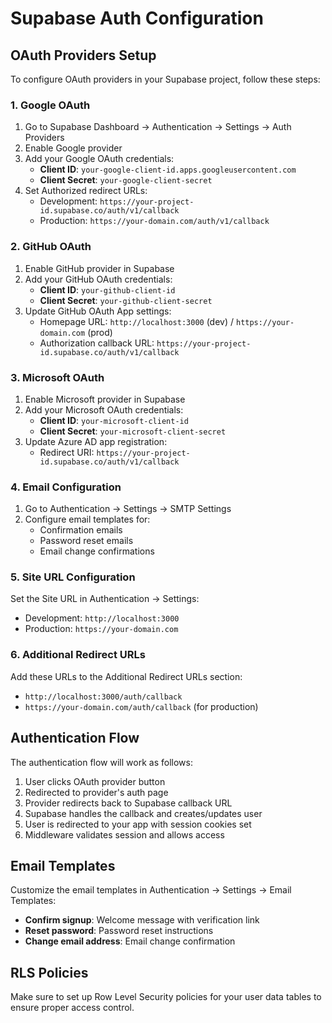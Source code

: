 # Supabase Auth Configuration

## OAuth Providers Setup

To configure OAuth providers in your Supabase project, follow these steps:

### 1. Google OAuth
1. Go to Supabase Dashboard → Authentication → Settings → Auth Providers
2. Enable Google provider
3. Add your Google OAuth credentials:
   - **Client ID**: `your-google-client-id.apps.googleusercontent.com`
   - **Client Secret**: `your-google-client-secret`
4. Set Authorized redirect URLs:
   - Development: `https://your-project-id.supabase.co/auth/v1/callback`
   - Production: `https://your-domain.com/auth/v1/callback`

### 2. GitHub OAuth
1. Enable GitHub provider in Supabase
2. Add your GitHub OAuth credentials:
   - **Client ID**: `your-github-client-id`
   - **Client Secret**: `your-github-client-secret`
3. Update GitHub OAuth App settings:
   - Homepage URL: `http://localhost:3000` (dev) / `https://your-domain.com` (prod)
   - Authorization callback URL: `https://your-project-id.supabase.co/auth/v1/callback`

### 3. Microsoft OAuth
1. Enable Microsoft provider in Supabase
2. Add your Microsoft OAuth credentials:
   - **Client ID**: `your-microsoft-client-id`
   - **Client Secret**: `your-microsoft-client-secret`
3. Update Azure AD app registration:
   - Redirect URI: `https://your-project-id.supabase.co/auth/v1/callback`

### 4. Email Configuration
1. Go to Authentication → Settings → SMTP Settings
2. Configure email templates for:
   - Confirmation emails
   - Password reset emails
   - Email change confirmations

### 5. Site URL Configuration
Set the Site URL in Authentication → Settings:
- Development: `http://localhost:3000`
- Production: `https://your-domain.com`

### 6. Additional Redirect URLs
Add these URLs to the Additional Redirect URLs section:
- `http://localhost:3000/auth/callback`
- `https://your-domain.com/auth/callback` (for production)

## Authentication Flow

The authentication flow will work as follows:

1. User clicks OAuth provider button
2. Redirected to provider's auth page
3. Provider redirects back to Supabase callback URL
4. Supabase handles the callback and creates/updates user
5. User is redirected to your app with session cookies set
6. Middleware validates session and allows access

## Email Templates

Customize the email templates in Authentication → Settings → Email Templates:

- **Confirm signup**: Welcome message with verification link
- **Reset password**: Password reset instructions
- **Change email address**: Email change confirmation

## RLS Policies

Make sure to set up Row Level Security policies for your user data tables to ensure proper access control.